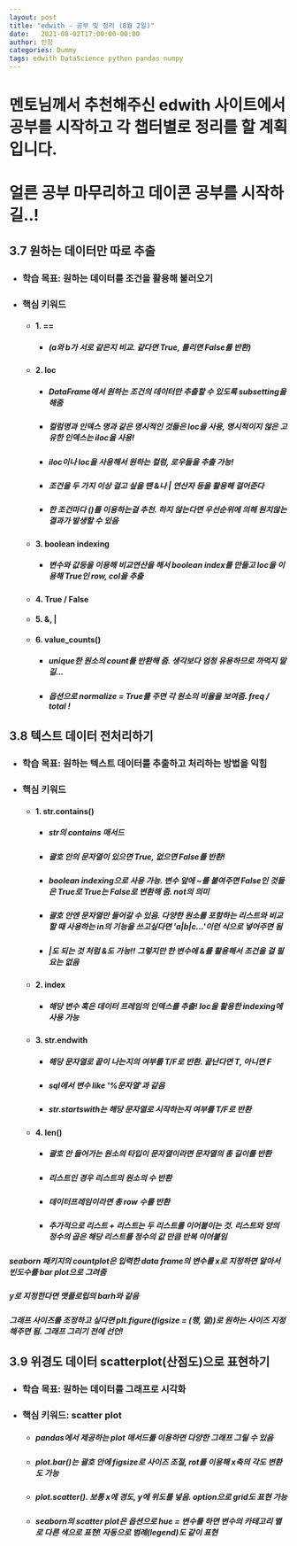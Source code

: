 ```yaml
---
layout: post
title: "edwith - 공부 및 정리 (8월 2일)"
date:   2021-08-02T17:00:00-00:00
author: 인창
categories: Dummy
tags: edwith DataScience python pandas numpy
---
```

# 멘토님께서 추천해주신 edwith 사이트에서 공부를 시작하고 각 챕터별로 정리를 할 계획입니다.
# 얼른 공부 마무리하고 데이콘 공부를 시작하길..!

## 3.7 원하는 데이터만 따로 추출
- ### 학습 목표: 원하는 데이터를 조건을 활용해 불러오기
- ### 핵심 키워드
    - #### 1. == 
        - ##### (a와 b가 서로 같은지 비교. 같다면 True, 틀리면 False를 반환)
    - #### 2. loc 
        - ##### DataFrame에서 원하는 조건의 데이터만 추출할 수 있도록 subsetting을 해줌 
        - ##### 컬럼명과 인덱스 명과 같은 명시적인 것들은 loc을 사용, 명시적이지 않은 고유한 인덱스는 iloc을 사용!
        - ##### iloc이나 loc을 사용해서 원하는 컬럼, 로우들을 추출 가능!
        - ##### 조건을 두 가지 이상 걸고 싶을 땐 &나 | 연산자 등을 활용해 걸어준다
        - ##### 한 조건마다 ()를 이용하는걸 추천. 하지 않는다면 우선순위에 의해 원치않는 결과가 발생할 수 있음
    - #### 3. boolean indexing
        - ##### 변수와 값등을 이용해 비교연산을 해서 boolean index를 만들고 loc을 이용해 True인 row, col을 추출
    - #### 4. True / False
    - #### 5. &, |
    - #### 6. value_counts()
        - ##### unique한 원소의 count를 반환해 줌. 생각보다 엄청 유용하므로 까먹지 말길... 
        - ##### 옵션으로 normalize = True를 주면 각 원소의 비율을 보여줌. freq / total !

## 3.8 텍스트 데이터 전처리하기
- ### 학습 목표: 원하는 텍스트 데이터를 추출하고 처리하는 방법을 익힘
- ### 핵심 키워드
    - #### 1. str.contains() 
        - ##### str의 contains 매서드
        - ##### 괄호 안의 문자열이 있으면 True, 없으면 False를 반환!
        - ##### boolean indexing으로 사용 가능. 변수 앞에 ~를 붙여주면 False인 것들은 True로 True는 False로 변환해 줌. not의 의미
        - ##### 괄호 안엔 문자열만 들어갈 수 있음. 다양한 원소를 포함하는 리스트와 비교할 때 사용하는 in의 기능을 쓰고싶다면 'a|b|c...'이런 식으로 넣어주면 됨
        - ##### |도 되는 것 처럼 &도 가능!! 그렇지만 한 변수에 &를 활용해서 조건을 걸 필요는 없음
    - #### 2. index
        - ##### 해당 변수 혹은 데이터 프레임의 인덱스를 추출! loc을 활용한 indexing에 사용 가능
    - #### 3. str.endwith
        - ##### 해당 문자열로 끝이 나는지의 여부를 T/F로 반환. 끝난다면 T, 아니면 F
        - ##### sql에서 변수 like '%문자열'과 같음
        - ##### str.startswith는 해당 문자열로 시작하는지 여부를 T/F로 반환
    - #### 4. len()
        - ##### 괄호 안 들어가는 원소의 타입이 문자열이라면 문자열의 총 길이를 반환
        - ##### 리스트인 경우 리스트의 원소의 수 반환
        - ##### 데이터프레임이라면 총 row 수를 반환
        - ##### 추가적으로 리스트 + 리스트는 두 리스트를 이어붙이는 것. 리스트와 양의 정수의 곱은 해당 리스트를 정수의 값 만큼 반복 이어붙임
##### seaborn 패키지의 countplot은 입력한 data frame의 변수를 x로 지정하면 알아서 빈도수를 bar plot으로 그려줌
##### y로 지정한다면 맷플로립의 barh와 같음
##### 그래프 사이즈를 조정하고 싶다면 plt.figure(figsize = (행, 열))로 원하는 사이즈 지정해주면 됨. 그래프 그리기 전에 선언!

## 3.9 위경도 데이터 scatterplot(산점도)으로 표현하기
- ### 학습 목표: 원하는 데이터를 그래프로 시각화
- ### 핵심 키워드: scatter plot
    - ##### pandas에서 제공하는 plot 매서드를 이용하면 다양한 그래프 그릴 수 있음
    - ##### plot.bar()는 괄호 안에 figsize로 사이즈 조절, rot를 이용해 x축의 각도 변환도 가능
    - ##### plot.scatter(). 보통 x에 경도, y에 위도를 넣음. option으로 grid도 표현 가능
    - ##### seaborn의 scatter plot은 옵션으로 hue = 변수를 하면 변수의 카테고리 별로 다른 색으로 표현! 자동으로 범례(legend)도 같이 표현